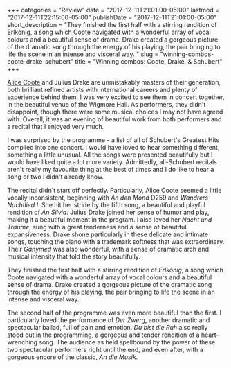 +++
categories = "Review"
date = "2017-12-11T21:01:00-05:00"
lastmod = "2017-12-11T22:15:00-05:00"
publishDate = "2017-12-11T21:01:00-05:00"
short_description = "They finished the first half with a stirring rendition of Erlkönig, a song which Coote navigated with a wonderful array of vocal colours and a beautiful sense of drama. Drake created a gorgeous picture of the dramatic song through the energy of his playing, the pair bringing to life the scene in an intense and visceral way. "
slug = "winning-combos-coote-drake-schubert"
title = "Winning combos: Coote, Drake, &amp; Schubert"
+++

[Alice Coote](/s) and Julius Drake are unmistakably masters of their generation, both brilliant refined artists with international careers and plenty of experience behind them. I was very excited to see them in concert together, in the beautiful venue of the Wigmore Hall. As performers, they didn't disappoint, though there were some musical choices I may not have agreed with. Overall, it was an evening of beautiful work from both performers and a recital that I enjoyed very much.

I was surprised by the programme - a list of all of Schubert's Greatest Hits compiled into one concert. I would have loved to hear something different, something a little unusual. All the songs were presented beautifully but I would have liked quite a lot more variety. Admittedly, all-Schubert recitals aren't really my favourite thing at the best of times and I do like to hear a song or two I didn't already know.

The recital didn't start off perfectly. Particularly, Alice Coote seemed a little vocally inconsistent, beginning with *An den Mond* D259 and *Wandrers Nachtlied I*. She hit her stride by the fifth song, a beautiful and playful rendition of *An Silvia*. Julius Drake joined her sense of humor and play, making it a beautiful moment in the program. I also loved her *Nacht und Träume*, sung with a great tenderness and a sense of beautiful expansiveness. Drake shone particularly in these delicate and intimate songs, touching the piano with a trademark softness that was extraordinary. Their *Ganymed* was also wonderful, with a sense of dramatic arch and musical intensity that told the story beautifully.

They finished the first half with a stirring rendition of *Erlkönig*, a song which Coote navigated with a wonderful array of vocal colours and a beautiful sense of drama. Drake created a gorgeous picture of the dramatic song through the energy of his playing, the pair bringing to life the scene in an intense and visceral way. 

The second half of the programme was even more beautiful than the first. I particularly loved the performance of *Der Zwerg*, another dramatic and spectacular ballad, full of pain and emotion. *Du bist die Ruh* also really stood out in the programming, a gorgeous and tender rendition of a heart-wrenching song. The audience as held spellbound by the power of these two spectacular performers right until the end, and even after, with a gorgeous encore of the classic, *An die Musik*.
